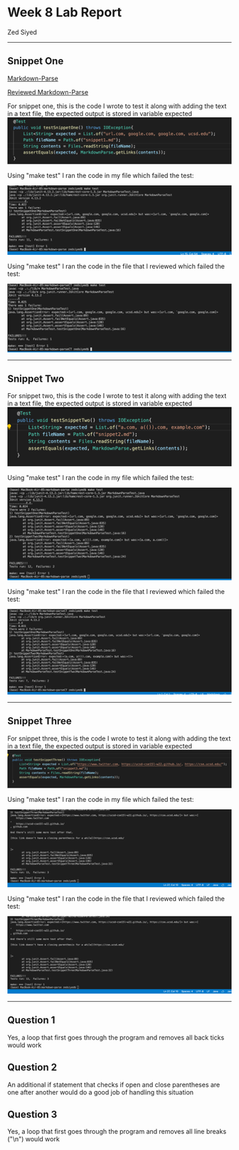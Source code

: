 # Week 8 Lab Report

Zed Siyed

***
## Snippet One ##

[Markdown-Parse](https://github.com/zsiyed/markdown-parse)

[Reviewed Markdown-Parse](https://github.com/christopherthomason/markdown-parse)

For snippet one, this is the code I wrote to test it along with adding the text in a text file, the expected output is stored in variable expected
![image](snippet1code.png)

Using "make test" I ran the code in my file which failed the test:

![image](snippet1mytest.png)

Using "make test" I ran the code in the file that I reviewed which failed the test:

![image](snippet1TCcode.png)

***
## Snippet Two ##

For snippet two, this is the code I wrote to test it along with adding the text in a text file, the expected output is stored in variable expected
![image](snippet2code.png)

Using "make test" I ran the code in my file which failed the test:

![image](snippet2mytest.png)

Using "make test" I ran the code in the file that I reviewed which failed the test:

![image](snippet2CTcode.png)

***

## Snippet Three ##

For snippet three, this is the code I wrote to test it along with adding the text in a text file, the expected output is stored in variable expected
![image](snippet3code.png)

Using "make test" I ran the code in my file which failed the test:

![image](snippet3mytest.png)

Using "make test" I ran the code in the file that I reviewed which failed the test:

![image](snippet3mytest.png)

***

## Question 1 ##
Yes, a loop that first goes through the program and removes all back ticks would work

## Question 2 ##
An additional if statement that checks if open and close parentheses are one after another would do a good job of handling this situation

## Question 3 ##
Yes, a loop that first goes through the program and removes all line breaks ("\n") would work